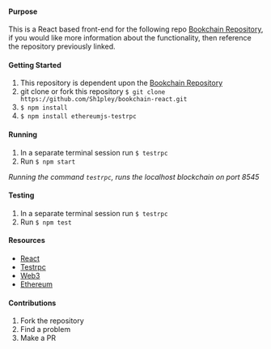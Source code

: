 #### Purpose
This is a React based front-end for the following repo [Bookchain
Repository](https://github.com/njgheorghita/bookchain), if you would like more
information about the functionality, then reference the repository previously linked.

#### Getting Started
1. This repository is dependent upon the [Bookchain Repository](https://github.com/njgheorghita/bookchain)
2. git clone or fork this repository `$ git clone https://github.com/Sh1pley/bookchain-react.git`
3. `$ npm install`
4. `$ npm install ethereumjs-testrpc`

#### Running
1. In a separate terminal session run `$ testrpc`
2. Run `$ npm start`

*Running the command `testrpc`, runs the localhost blockchain on port 8545*
#### Testing
1. In a separate terminal session run `$ testrpc`
2. Run `$ npm test`

#### Resources
* [React](https://facebook.github.io/react/)
* [Testrpc](https://github.com/ethereumjs/testrpc)
* [Web3](https://github.com/ethereum/web3.j://github.com/ethereum/web3.js)
* [Ethereum](https://www.ethereum.org)
#### Contributions
1. Fork the repository
2. Find a problem
3. Make a PR
